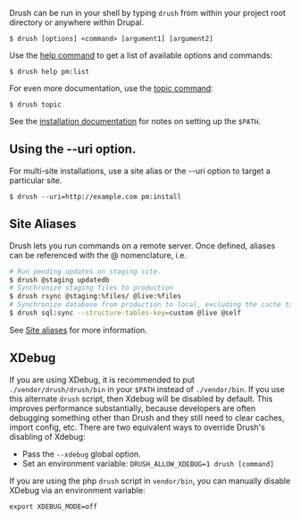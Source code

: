 Drush can be run in your shell by typing `drush` from within your project root directory or anywhere within Drupal.

    $ drush [options] <command> [argument1] [argument2]

Use the [help command](commands/help.md) to get a list of available options and commands:

    $ drush help pm:list

For even more documentation, use the [topic command](commands/core_topic.md):

    $ drush topic

See the [installation documentation](install.md) for notes on setting up the `$PATH`.

Using the --uri option.
-----------

For multi-site installations, use a site alias or the --uri option to target a particular site.

    $ drush --uri=http://example.com pm:install

Site Aliases
------------

Drush lets you run commands on a remote server. Once defined, aliases can be referenced with the @ nomenclature, i.e.

```bash
# Run pending updates on staging site.
$ drush @staging updatedb
# Synchronize staging files to production
$ drush rsync @staging:%files/ @live:%files
# Synchronize database from production to local, excluding the cache table
$ drush sql:sync --structure-tables-key=custom @live @self
```

See [Site aliases](site-aliases.md) for more information.

XDebug
------

If you are using XDebug, it is recommended to put `./vendor/drush/drush/bin` in your `$PATH` instead of `./vendor/bin`. If you use this alternate `drush` script, then Xdebug will be disabled by default. This improves performance substantially, because developers are often debugging something other than Drush and they still need to clear caches, import config, etc. There are two equivalent ways to override Drush's disabling of Xdebug:

- Pass the `--xdebug` global option.
- Set an environment variable: `DRUSH_ALLOW_XDEBUG=1 drush [command]`

If you are using the php `drush` script in `vendor/bin`, you can manually disable XDebug via an environment variable:
```
export XDEBUG_MODE=off
```
